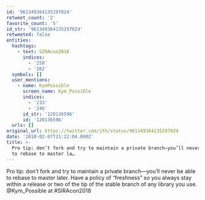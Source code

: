 ```yaml
---
id: '961349364135297024'
retweet_count: '2'
favorite_count: '5'
id_str: '961349364135297024'
retweeted: false
entities:
  hashtags:
    - text: SIRAcon2018
      indices:
        - '250'
        - '262'
  symbols: []
  user_mentions:
    - name: KymPossible
      screen_name: Kym_Possible
      indices:
        - '233'
        - '246'
      id_str: '120136596'
      id: '120136596'
  urls: []
original_url: https://twitter.com/jth/status/961349364135297024
date: '2018-02-07T21:22:04.000Z'
title: >-
  Pro tip: don’t fork and try to maintain a private branch—you’ll never be able
  to rebase to master la…
---
```


Pro tip: don’t fork and try to maintain a private branch—you’ll never be able to rebase to master later. Have a policy of “freshness” so you always stay within a release or two of the tip of the stable branch of any library you use. @Kym_Possible at #SIRAcon2018
